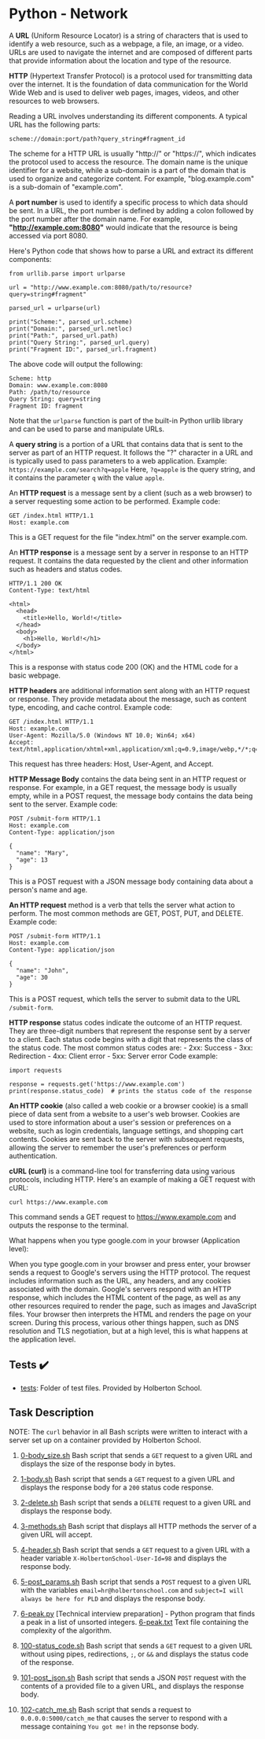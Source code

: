 # Python - Network

A **URL** (Uniform Resource Locator) is a string of characters that is used to identify a web resource, such as a webpage, a file, an image, or a video. URLs are used to navigate the internet and are composed of different parts that provide information about the location and type of the resource.

**HTTP** (Hypertext Transfer Protocol) is a protocol used for transmitting data over the internet. It is the foundation of data communication for the World Wide Web and is used to deliver web pages, images, videos, and other resources to web browsers.

Reading a URL involves understanding its different components. A typical URL has the following parts:
```
scheme://domain:port/path?query_string#fragment_id
```
The scheme for a HTTP URL is usually "http://" or "https://", which indicates the protocol used to access the resource. The domain name is the unique identifier for a website, while a sub-domain is a part of the domain that is used to organize and categorize content. For example, "blog.example.com" is a sub-domain of "example.com".

A **port number** is used to identify a specific process to which data should be sent. In a URL, the port number is defined by adding a colon followed by the port number after the domain name. For example, **"http://example.com:8080"** would indicate that the resource is being accessed via port 8080.

Here's Python code that shows how to parse a URL and extract its different components:
```
from urllib.parse import urlparse

url = "http://www.example.com:8080/path/to/resource?query=string#fragment"

parsed_url = urlparse(url)

print("Scheme:", parsed_url.scheme)
print("Domain:", parsed_url.netloc)
print("Path:", parsed_url.path)
print("Query String:", parsed_url.query)
print("Fragment ID:", parsed_url.fragment)
```
The above code will output the following:
```
Scheme: http
Domain: www.example.com:8080
Path: /path/to/resource
Query String: query=string
Fragment ID: fragment
```
Note that the `urlparse` function is part of the built-in Python urllib library and can be used to parse and manipulate URLs.

A **query string** is a portion of a URL that contains data that is sent to the server as part of an HTTP request. It follows the "?" character in a URL and is typically used to pass parameters to a web application.
Example: `https://example.com/search?q=apple`
Here, `?q=apple` is the query string, and it contains the parameter `q` with the value `apple`.

An **HTTP request** is a message sent by a client (such as a web browser) to a server requesting some action to be performed.
Example code:
```
GET /index.html HTTP/1.1
Host: example.com
```
This is a GET request for the file "index.html" on the server example.com.

An **HTTP response** is a message sent by a server in response to an HTTP request. It contains the data requested by the client and other information such as headers and status codes.
```
HTTP/1.1 200 OK
Content-Type: text/html

<html>
  <head>
    <title>Hello, World!</title>
  </head>
  <body>
    <h1>Hello, World!</h1>
  </body>
</html>
```
This is a response with status code 200 (OK) and the HTML code for a basic webpage.

**HTTP headers** are additional information sent along with an HTTP request or response. They provide metadata about the message, such as content type, encoding, and cache control.
Example code:
```
GET /index.html HTTP/1.1
Host: example.com
User-Agent: Mozilla/5.0 (Windows NT 10.0; Win64; x64)
Accept: text/html,application/xhtml+xml,application/xml;q=0.9,image/webp,*/*;q=0.8
```
This request has three headers: Host, User-Agent, and Accept.

**HTTP Message Body** contains the data being sent in an HTTP request or response. For example, in a GET request, the message body is usually empty, while in a POST request, the message body contains the data being sent to the server.
Example code:
```
POST /submit-form HTTP/1.1
Host: example.com
Content-Type: application/json

{
  "name": "Mary",
  "age": 13
}
```
This is a POST request with a JSON message body containing data about a person's name and age.

**An HTTP request** method is a verb that tells the server what action to perform. The most common methods are GET, POST, PUT, and DELETE.
Example code:
```
POST /submit-form HTTP/1.1
Host: example.com
Content-Type: application/json

{
  "name": "John",
  "age": 30
}
```
This is a POST request, which tells the server to submit data to the URL `/submit-form`.

**HTTP response** status codes indicate the outcome of an HTTP request. They are three-digit numbers that represent the response sent by a server to a client. Each status code begins with a digit that represents the class of the status code. The most common status codes are:
      - 2xx: Success
      - 3xx: Redirection
      - 4xx: Client error
      - 5xx: Server error
Code example:
```
import requests

response = requests.get('https://www.example.com')
print(response.status_code)  # prints the status code of the response
```

**An HTTP cookie** (also called a web cookie or a browser cookie) is a small piece of data sent from a website to a user's web browser. Cookies are used to store information about a user's session or preferences on a website, such as login credentials, language settings, and shopping cart contents. Cookies are sent back to the server with subsequent requests, allowing the server to remember the user's preferences or perform authentication.

**cURL (curl)** is a command-line tool for transferring data using various protocols, including HTTP. Here's an example of making a GET request with cURL:
```
curl https://www.example.com
```

This command sends a GET request to https://www.example.com and outputs the response to the terminal.

What happens when you type google.com in your browser (Application level):

When you type google.com in your browser and press enter, your browser sends a request to Google's servers using the HTTP protocol. The request includes information such as the URL, any headers, and any cookies associated with the domain. Google's servers respond with an HTTP response, which includes the HTML content of the page, as well as any other resources required to render the page, such as images and JavaScript files. Your browser then interprets the HTML and renders the page on your screen. During this process, various other things happen, such as DNS resolution and TLS negotiation, but at a high level, this is what happens at the application level.

## Tests :heavy_check_mark:                                         
  * [tests](./tests): Folder of test files. Provided by Holberton School.

## Task Description

NOTE: The `curl` behavior in all Bash scripts were written to interact with a
server set up on a container provided by Holberton School.

1. [0-body_size.sh](./0-body_size.sh)
      Bash script that sends a `GET` request to a given URL and displays the size of the response body in bytes.

2. [1-body.sh](./1-body.sh)
      Bash script that sends a `GET` request to a given URL and displays the response body for a `200` status code response.

3. [2-delete.sh](./2-delete.sh)
      Bash script that sends a `DELETE` request to a given URL and displays the response body.

4. [3-methods.sh](./3-methods.sh)
      Bash script that displays all HTTP methods the server of a given URL will accept.

5. [4-header.sh](./4-header.sh)
      Bash script that sends a `GET` request to a given URL with a header variable `X-HolbertonSchool-User-Id=98` and displays the response body.

6. [5-post_params.sh](./5-post_params.sh)
      Bash script that sends a `POST` request to a given URL with the variables `email=hr@holbertonschool.com` and `subject=I will always be here for PLD` and displays the response body.

7. [6-peak.py](./6-peak.py)
      [Technical interview preparation] - Python program that finds a peak in a list of unsorted integers.
   [6-peak.txt](./6-peak.txt)
      Text file containing the complexity of the algorithm.

8. [100-status_code.sh](./100-status_code.sh)
      Bash script that sends a `GET` request to a given URL without using pipes, redirections, `;`, or `&&` and displays the status code of the response.

9. [101-post_json.sh](./101-post_json.sh)
      Bash script that sends a JSON `POST` request with the contents of a provided file to a given URL, and displays the response body.

10. [102-catch_me.sh](./102-catch_me.sh)
      Bash script that sends a request to `0.0.0.0:5000/catch_me` that causes the server to respond with a message containing `You got me!` in the repsonse body.
